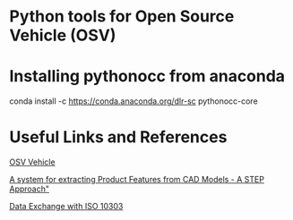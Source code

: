 # Python tools for Open Source Vehicle (OSV) 




# Installing pythonocc from anaconda

conda install -c https://conda.anaconda.org/dlr-sc pythonocc-core


# Useful Links and References


[OSV Vehicle](https://www.osvehicle.com/)

[A system for extracting Product Features from CAD Models - A STEP Approach"](http://www.m-hikari.com/ces/ces2008/ces1-4-2008/deshpandeCES1-4-2008.pdf)

[Data Exchange with ISO 10303](http://stepcode.org)
